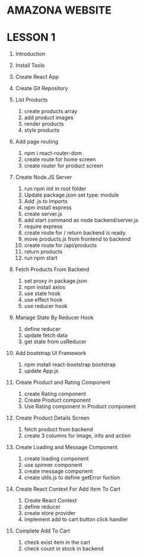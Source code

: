# AMAZONA WEBSITE

# LESSON 1

1. Introduction

2. Install Tools

3. Create React App

4. Create Git Repository

5. List Products

   1. create products array
   2. add product images
   3. render products
   4. style products

6. Add page routing

   1. npm i react-router-dom
   2. create route for home screen
   3. create router for product screen

7. Create Node.JS Server

   1. run npm init in root folder
   2. Update package.json set type: module
   3. Add .js to imports
   4. npm install express
   5. create server.js
   6. add start command as node backend/server.js
   7. require express
   8. create route for / return backend is ready.
   9. move products.js from frontend to backend
   10. create route for /api/products
   11. return products
   12. run npm start

8. Fetch Products From Backend

   1. set proxy in package.json
   2. npm install axios
   3. use state hook
   4. use effect hook
   5. use reducer hook

9. Manage State By Reducer Hook

   1. define reducer
   2. update fetch data
   3. get state from usReducer

10. Add bootstrap UI Framework

    1. npm install react-bootstrap bootstrap
    2. update App.js

11. Create Product and Rating Component

    1. create Rating component
    2. Create Product component
    3. Use Rating component in Product component

12. Create Product Details Screen

    1. fetch product from backend
    2. create 3 columns for image, info and action

13. Create Loading and Message Component

    1. create loading component
    2. use spinner component
    3. create message component
    4. create utils.js to define getError fuction

14. Create React Context For Add Item To Cart

    1. Create React Context
    2. define reducer
    3. create store provider
    4. implement add to cart button click handler

15. Complete Add To Cart
    1. check exist item in the cart
    2. check count in stock in backend
